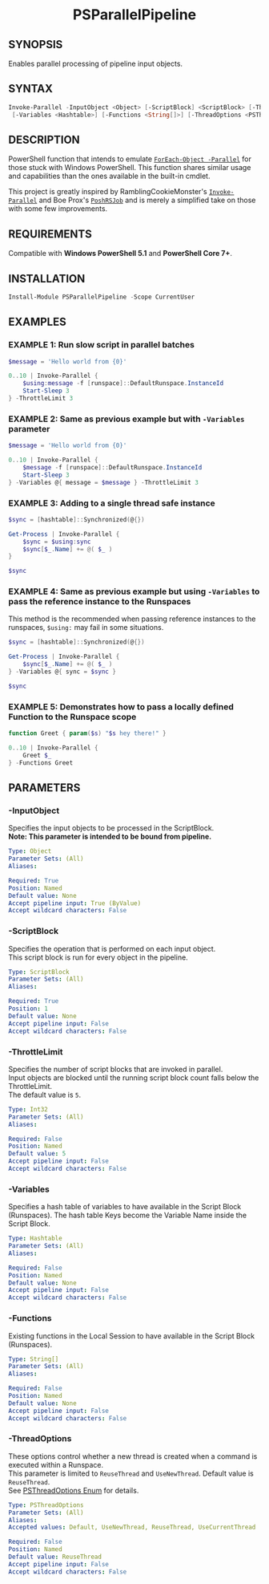 <h1 align="center">PSParallelPipeline</h1>

## SYNOPSIS

Enables parallel processing of pipeline input objects.

## SYNTAX

```powershell
Invoke-Parallel -InputObject <Object> [-ScriptBlock] <ScriptBlock> [-ThrottleLimit <Int32>]
 [-Variables <Hashtable>] [-Functions <String[]>] [-ThreadOptions <PSThreadOptions>] [<CommonParameters>]
```

## DESCRIPTION

PowerShell function that intends to emulate [`ForEach-Object -Parallel`](https://learn.microsoft.com/en-us/powershell/module/microsoft.powershell.core/foreach-object?view=powershell-7.2#-parallel) for those stuck with Windows PowerShell. This function shares similar usage and capabilities than the ones available in the built-in cmdlet.

This project is greatly inspired by RamblingCookieMonster's [`Invoke-Parallel`](https://github.com/RamblingCookieMonster/Invoke-Parallel) and Boe Prox's [`PoshRSJob`](https://github.com/proxb/PoshRSJob) and is merely a simplified take on those with some few improvements.

## REQUIREMENTS

Compatible with __Windows PowerShell 5.1__ and __PowerShell Core 7+__.

## INSTALLATION

```powershell
Install-Module PSParallelPipeline -Scope CurrentUser
```

## EXAMPLES

### EXAMPLE 1: Run slow script in parallel batches

```powershell
$message = 'Hello world from {0}'

0..10 | Invoke-Parallel {
    $using:message -f [runspace]::DefaultRunspace.InstanceId
    Start-Sleep 3
} -ThrottleLimit 3
```

### EXAMPLE 2: Same as previous example but with `-Variables` parameter

```powershell
$message = 'Hello world from {0}'

0..10 | Invoke-Parallel {
    $message -f [runspace]::DefaultRunspace.InstanceId
    Start-Sleep 3
} -Variables @{ message = $message } -ThrottleLimit 3
```

### EXAMPLE 3: Adding to a single thread safe instance

```powershell
$sync = [hashtable]::Synchronized(@{})

Get-Process | Invoke-Parallel {
    $sync = $using:sync
    $sync[$_.Name] += @( $_ )
}

$sync
```

### EXAMPLE 4: Same as previous example but using `-Variables` to pass the reference instance to the Runspaces

This method is the recommended when passing reference instances to the runspaces, `$using:` may fail in some situations.

```powershell
$sync = [hashtable]::Synchronized(@{})

Get-Process | Invoke-Parallel {
    $sync[$_.Name] += @( $_ )
} -Variables @{ sync = $sync }

$sync
```

### EXAMPLE 5: Demonstrates how to pass a locally defined Function to the Runspace scope

```powershell
function Greet { param($s) "$s hey there!" }

0..10 | Invoke-Parallel {
    Greet $_
} -Functions Greet
```

## PARAMETERS

### -InputObject

Specifies the input objects to be processed in the ScriptBlock.
<br>__Note: This parameter is intended to be bound from pipeline.__

```yaml
Type: Object
Parameter Sets: (All)
Aliases:

Required: True
Position: Named
Default value: None
Accept pipeline input: True (ByValue)
Accept wildcard characters: False
```

### -ScriptBlock

Specifies the operation that is performed on each input object.
<br>This script block is run for every object in the pipeline.

```yaml
Type: ScriptBlock
Parameter Sets: (All)
Aliases:

Required: True
Position: 1
Default value: None
Accept pipeline input: False
Accept wildcard characters: False
```

### -ThrottleLimit

Specifies the number of script blocks that are invoked in parallel.
<br>Input objects are blocked until the running script block count falls below the ThrottleLimit.
<br>The default value is `5`.

```yaml
Type: Int32
Parameter Sets: (All)
Aliases:

Required: False
Position: Named
Default value: 5
Accept pipeline input: False
Accept wildcard characters: False
```

### -Variables

Specifies a hash table of variables to have available in the Script Block (Runspaces).
The hash table Keys become the Variable Name inside the Script Block.

```yaml
Type: Hashtable
Parameter Sets: (All)
Aliases:

Required: False
Position: Named
Default value: None
Accept pipeline input: False
Accept wildcard characters: False
```

### -Functions

Existing functions in the Local Session to have available in the Script Block (Runspaces).

```yaml
Type: String[]
Parameter Sets: (All)
Aliases:

Required: False
Position: Named
Default value: None
Accept pipeline input: False
Accept wildcard characters: False
```

### -ThreadOptions

These options control whether a new thread is created when a command is executed within a Runspace.
<br>This parameter is limited to `ReuseThread` and `UseNewThread`. Default value is `ReuseThread`.
<br>See [PSThreadOptions Enum](https://learn.microsoft.com/en-us/dotnet/api/system.management.automation.runspaces.psthreadoptions?view=powershellsdk-7.2.0) for details.

```yaml
Type: PSThreadOptions
Parameter Sets: (All)
Aliases:
Accepted values: Default, UseNewThread, ReuseThread, UseCurrentThread

Required: False
Position: Named
Default value: ReuseThread
Accept pipeline input: False
Accept wildcard characters: False
```
